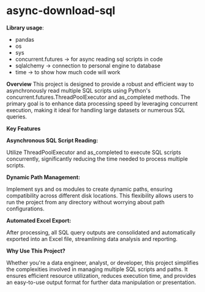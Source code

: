 # async-download-sql

**Library usage**: 
- pandas
- os
- sys
- concurrent.futures -> for async reading sql scripts in code
- sqlalchemy -> connection to personal engine to database
- time -> to show how much code will work
  
**Overview**
This project is designed to provide a robust and efficient way to asynchronously read multiple SQL scripts using Python's concurrent.futures.ThreadPoolExecutor and as_completed methods. 
The primary goal is to enhance data processing speed by leveraging concurrent execution, making it ideal for handling large datasets or numerous SQL queries.

**Key Features**

**Asynchronous SQL Script Reading:**

Utilize ThreadPoolExecutor and as_completed to execute SQL scripts concurrently, significantly reducing the time needed to process multiple scripts.

**Dynamic Path Management:**

Implement sys and os modules to create dynamic paths, ensuring compatibility across different disk locations. 
This flexibility allows users to run the project from any directory without worrying about path configurations.

**Automated Excel Export:** 

After processing, all SQL query outputs are consolidated and automatically exported into an Excel file, streamlining data analysis and reporting.

**Why Use This Project?**

Whether you're a data engineer, analyst, or developer, this project simplifies the complexities involved in managing multiple SQL scripts and paths. 
It ensures efficient resource utilization, reduces execution time, and provides an easy-to-use output format for further data manipulation or presentation.
